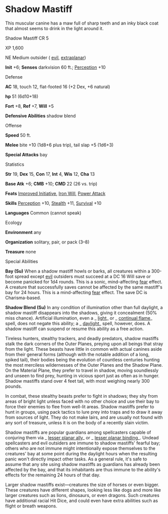 # Shadow Mastiff

This muscular canine has a maw full of sharp teeth and an inky black coat that almost seems to drink in the light around it.

Shadow Mastiff CR 5

XP 1,600

NE Medium outsider ( [evil](/pathfinderRPG/prd/monsters/creatureTypes.html#_evil-subtype), [extraplanar](/pathfinderRPG/prd/monsters/creatureTypes.html#_extraplanar-subtype))

**Init** +6; **Senses** darkvision 60 ft.; [Perception](/pathfinderRPG/prd/skills/perception.html#_perception) +10

Defense

**AC** 18, touch 12, flat-footed 16 (+2 Dex, +6 natural)

**hp** 51 (6d10+18)

**Fort** +8, **Ref** +7, **Will** +5

**Defensive Abilities** shadow blend

Offense

**Speed** 50 ft.

**Melee** bite +10 (1d8+6 plus trip), tail slap +5 (1d6+3)

**Special Attacks** bay

Statistics

**Str** 19, **Dex** 15, **Con** 17, **Int** 4, **Wis** 12, **Cha** 13

**Base Atk** +6; **CMB** +10; **CMD** 22 (26 vs. trip)

**Feats** [Improved Initiative](/pathfinderRPG/prd/feats.html#_improved-initiative), [Iron Will](/pathfinderRPG/prd/feats.html#_iron-will), [Power Attack](/pathfinderRPG/prd/feats.html#_power-attack)

**Skills** [Perception](/pathfinderRPG/prd/skills/perception.html#_perception) +10, [Stealth](/pathfinderRPG/prd/skills/stealth.html#_stealth) +11, [Survival](/pathfinderRPG/prd/skills/survival.html#_survival) +10

**Languages** Common (cannot speak)

Ecology

**Environment** any

**Organization** solitary, pair, or pack (3–8)

**Treasure** none

Special Abilities

**Bay (Su)** When a shadow mastiff howls or barks, all creatures within a 300-foot spread except [evil](/pathfinderRPG/prd/monsters/creatureTypes.html#_evil-subtype) outsiders must succeed at a DC 16 Will save or become panicked for 1d4 rounds. This is a sonic, mind-affecting [fear](/pathfinderRPG/prd/monsters/universalMonsterRules.html#_fear-(su-or-sp)) effect. A creature that successfully saves cannot be affected by the same mastiff's bay for 24 hours. This is a mind-affecting [fear](/pathfinderRPG/prd/monsters/universalMonsterRules.html#_fear-(su-or-sp)) effect. The save DC is Charisma-based.

**Shadow Blend (Su)** In any condition of illumination other than full daylight, a shadow mastiff disappears into the shadows, giving it concealment (50% miss chance). Artificial illumination, even a _ [light](/pathfinderRPG/prd/spells/light.html#_light)_ or _ [continual flame](/pathfinderRPG/prd/spells/continualFlame.html#_continual-flame)_ spell, does not negate this ability; a _ [daylight](/pathfinderRPG/prd/spells/daylight.html#_daylight)_ spell, however, does. A shadow mastiff can suspend or resume this ability as a free action.

Tireless hunters, stealthy trackers, and deadly predators, shadow mastiffs stalk the dark corners of the Outer Planes, preying upon all beings that stray from the light. These beasts have little in common with actual canines aside from their general forms (although with the notable addition of a long, spiked tail), their bodies being the evolution of countless centuries hunting the most merciless wildernesses of the Outer Planes and the Shadow Plane. On the Material Plane, they prefer to travel in shadow, moving soundlessly and unseen to find prey, hunting in vicious sport just as often as in hunger. Shadow mastiffs stand over 4 feet tall, with most weighing nearly 300 pounds.

In combat, these stealthy beasts prefer to fight in shadows; they shy from areas of bright light unless faced with no other choice and use their bay to force their enemies to flee from well-lit areas. Shadow mastiffs prefer to hunt in groups, using pack tactics to lure prey into traps and to draw it away from sources of light. They do not make lairs, and are usually not found with any sort of treasure, unless it is on the body of a recently slain victim.

Shadow mastiffs are popular guardians among spellcasters capable of conjuring them via _ [lesser planar ally](/pathfinderRPG/prd/spells/planarAlly.html#_planar-ally-lesser)_ or _ [lesser planar binding](/pathfinderRPG/prd/spells/planarBinding.html#_planar-binding-lesser)_. Undead spellcasters and evil outsiders are immune to shadow mastiffs' fearful bay; others who are not immune might intentionally expose themselves to the creatures' bay at some point during the daylight hours when the resulting panic won't directly impact other tasks. As a general rule, it's safe to assume that any site using shadow mastiffs as guardians has already been affected by the bay, and that its inhabitants are thus immune to the ability's effects for the remaining 24 hours of that day.

Larger shadow mastiffs exist—creatures the size of horses or even bigger. These creatures have different shapes, looking less like dogs and more like larger creatures such as lions, dinosaurs, or even dragons. Such creatures have additional racial Hit Dice, and could even have extra abilities such as flight or breath weapons.

